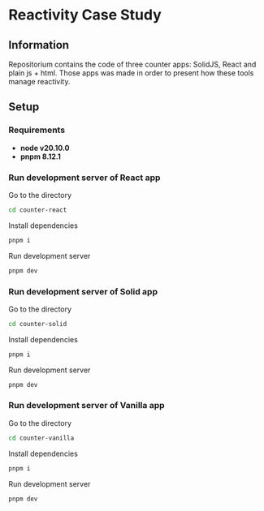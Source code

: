 # Reactivity Case Study

## Information

Repositorium contains the code of three counter apps: SolidJS, React and plain js + html. Those apps was made in order to present how these tools manage reactivity.

## Setup

### Requirements 

* **node v20.10.0**
* **pnpm 8.12.1**

### Run development server of React app

Go to the directory

```sh
cd counter-react
```

Install dependencies

```sh
pnpm i
```

Run development server

```sh
pnpm dev
```

### Run development server of Solid app

Go to the directory

```sh
cd counter-solid
```

Install dependencies

```sh
pnpm i
```

Run development server

```sh
pnpm dev
```

### Run development server of Vanilla app

Go to the directory

```sh
cd counter-vanilla
```

Install dependencies

```sh
pnpm i
```

Run development server
```sh
pnpm dev
```
